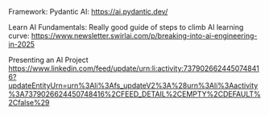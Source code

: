 Framework:
Pydantic AI: https://ai.pydantic.dev/


Learn AI Fundamentals:
Really good guide of steps to climb AI learning curve: https://www.newsletter.swirlai.com/p/breaking-into-ai-engineering-in-2025

Presenting an AI Project
https://www.linkedin.com/feed/update/urn:li:activity:7379026624450748416?updateEntityUrn=urn%3Ali%3Afs_updateV2%3A%28urn%3Ali%3Aactivity%3A7379026624450748416%2CFEED_DETAIL%2CEMPTY%2CDEFAULT%2Cfalse%29
